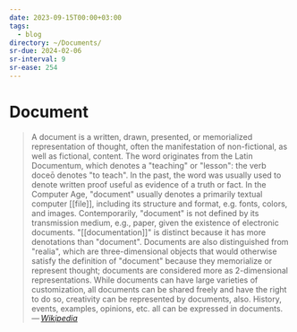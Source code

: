 ```yaml
---
date: 2023-09-15T00:00+03:00
tags:
  - blog
directory: ~/Documents/
sr-due: 2024-02-06
sr-interval: 9
sr-ease: 254
---
```


# Document

> A document is a written, drawn, presented, or memorialized representation of
> thought, often the manifestation of non-fictional, as well as fictional,
> content. The word originates from the Latin Documentum, which denotes a
> "teaching" or "lesson": the verb doceō denotes "to teach". In the past, the
> word was usually used to denote written proof useful as evidence of a truth or
> fact. In the Computer Age, "document" usually denotes a primarily textual
> computer [[file]], including its structure and format, e.g. fonts, colors, and
> images. Contemporarily, "document" is not defined by its transmission medium,
> e.g., paper, given the existence of electronic documents. "[[documentation]]"
> is distinct because it has more denotations than "document". Documents are
> also distinguished from "realia", which are three-dimensional objects that
> would otherwise satisfy the definition of "document" because they memorialize
> or represent thought; documents are considered more as 2-dimensional
> representations. While documents can have large varieties of customization,
> all documents can be shared freely and have the right to do so, creativity can
> be represented by documents, also. History, events, examples, opinions, etc.
> all can be expressed in documents.\
> — <cite>[Wikipedia](https://en.wikipedia.org/wiki/Document)</cite>

